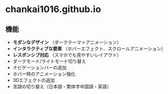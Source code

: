 # chankai1016.github.io

## 機能



* **モダンなデザイン** （ダークテーマ＋アニメーション）
* **インタラクティブな要素** （ホバーエフェクト、スクロールアニメーション）
* **レスポンシブ対応** （スマホでも見やすいレイアウト）
* ダークモード/ライトモード切り替え
* ナビゲーションバーの追加
* ホバー時のアニメーション強化
* 3Dエフェクトの追加
* 言語の切り替え（日本語・繁体字中国語・英語）

